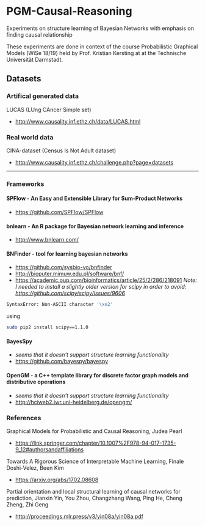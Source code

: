 # PGM-Causal-Reasoning
Experiments on structure learning of Bayesian Networks with emphasis on finding causal relationship

These experiments are done in context of the course Probabilistic Graphical Models (WiSe 18/19) held by Prof. Kristian Kersting at at the Technische Universität Darmstadt.

## Datasets

### Artifical generated data

LUCAS (LUng CAncer Simple set)
* http://www.causality.inf.ethz.ch/data/LUCAS.html

### Real world data

CINA-dataset (Census Is Not Adult dataset)
* http://www.causality.inf.ethz.ch/challenge.php?page=datasets

---

### Frameworks

#### SPFlow - An Easy and Extensible Library for Sum-Product Networks
* https://github.com/SPFlow/SPFlow


#### bnlearn - An R package for Bayesian network learning and inference 
* http://www.bnlearn.com/

#### BNFinder - tool for learning bayesian networks 
* https://github.com/sysbio-vo/bnfinder
* http://bioputer.mimuw.edu.pl/software/bnf/
* https://academic.oup.com/bioinformatics/article/25/2/286/218091
_Note: I needed to install a slightly older version for scipy in order to avoid: https://github.com/scipy/scipy/issues/9606_
```bash
SyntaxError: Non-ASCII character '\xe2'
```
using
```bash
sudo pip2 install scipy==1.1.0
```

#### BayesSpy
* _seems that it doesn't support structure learning functionality_
* https://github.com/bayespy/bayespy

#### OpenGM - a C++ template library for discrete factor graph models and distributive operations
* _seems that it doesn't support structure learning functionality_
* http://hciweb2.iwr.uni-heidelberg.de/opengm/

### References

Graphical Models for Probabilistic and Causal Reasoning, Judea Pearl
* https://link.springer.com/chapter/10.1007%2F978-94-017-1735-9_12#authorsandaffiliations

Towards A Rigorous Science of Interpretable Machine Learning, Finale Doshi-Velez, Been Kim
* https://arxiv.org/abs/1702.08608

Partial orientation and local structural learning of causal networks for prediction, Jianxin Yin, You Zhou, Changzhang Wang, Ping He, Cheng Zheng, Zhi Geng
* http://proceedings.mlr.press/v3/yin08a/yin08a.pdf
